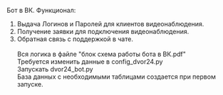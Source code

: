 Бот в ВК. Функционал:</br>
1. Выдача Логинов и Паролей для клиентов видеонаблюдения.</br>
2. Получение заявки для подключения видеонаблюдения.</br>
2. Обратная связь с поддержкой в чате.</br></br>
Вся логика в файле "блок схема работы бота в ВК.pdf"</br>
Требуется изменить данные в config_dvor24.py</br>
Запускать dvor24_bot.py</br>
База данных с необходимыми таблицами создается при первом запуске.
